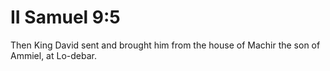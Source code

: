 # II Samuel 9:5

Then King David sent and brought him from the house of Machir the son of Ammiel, at Lo-debar.
